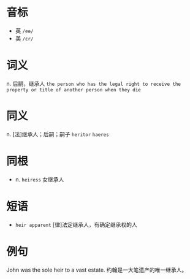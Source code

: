 # 音标

- 英 `/eə/`
- 美 `/ɛr/`

# 词义

n. 后嗣，继承人
`the person who has the legal right to receive the property or title of another person when they die`

# 同义

n. [法]继承人；后嗣；嗣子
`heritor` `haeres`

# 同根

- n. `heiress` 女继承人

# 短语

- `heir apparent` [律]法定继承人，有确定继承权的人

# 例句

John was the sole heir to a vast estate.
约翰是一大笔遗产的唯一继承人。


